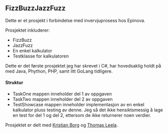 ## FizzBuzzJazzFuzz
Dette er et prosjekt i forbindelse med invervjuprosess hos Epinova.

Prosjektet inkluderer:
- FizzBuzz
- JazzFuzz
- En enkel kalkulator
- Testklasse for kalkulatoren

Dette er det første prosjektet jeg har skrevet i  C#, har hovedsaklig holdt på med Java, Phython, PHP, samt litt GoLang tidligere.

#### Struktur
- TaskOne mappen inneholder del 1 av oppgaven
- TaskTwo mappen inneholder del 2 av oppgaven
- TestShowcase mappen inneholder implementasjon av en enkel kalkulator pluss testing av denne. Jeg så det ikke hensiktsmessig å lage en test for del 1 og del 2, ettersom de ikke returnerer noen verdier.

Prosjektet er delt med [Kristian Borg](https://github.com/BorgKristian) og [Thomas Leela](https://github.com/tholee).

